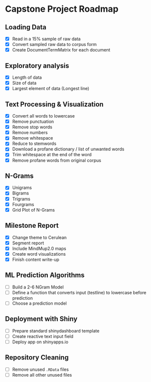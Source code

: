 # Capstone Project Roadmap

## Loading Data
- [x] Read in a 15% sample of raw data 
- [x] Convert sampled raw data to corpus form
- [x] Create DocumentTermMatrix for each document

## Exploratory analysis
- [x] Length of data
- [x] Size of data
- [x] Largest element of data (Longest line)

## Text Processing & Visualization
- [x] Convert all words to lowercase
- [x] Remove punctuation
- [x] Remove stop words
- [x] Remove numbers
- [x] Remove whitespace
- [x] Reduce to stemwords
- [x] Download a profane dictionary / list of unwanted words
- [x] Trim whitespace at the end of the word
- [x] Remove profane words from original corpus

## N-Grams
- [x] Unigrams
- [x] Bigrams
- [x] Trigrams
- [x] Fourgrams
- [x] Grid Plot of N-Grams

## Milestone Report
- [x] Change theme to Cerulean
- [x] Segment report
- [x] Include MindMup2.0 maps
- [x] Create word visualizations
- [x] Finish content write-up

## ML Prediction Algorithms
- [ ] Build a 2-6 NGram Model
- [ ] Define a function that converts input (testline) to lowercase before prediction
- [ ] Choose a prediction model

## Deployment with Shiny
- [ ] Prepare standard shinydashboard template
- [ ] Create reactive text input field
- [ ] Deploy app on shinyapps.io

## Repository Cleaning
- [ ] Remove unused `.RData` files
- [ ] Remove all other unused files